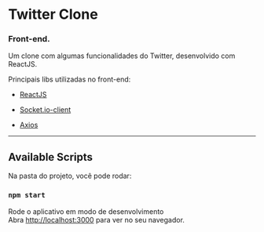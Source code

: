# Twitter Clone
### Front-end.

Um clone com algumas funcionalidades do Twitter, desenvolvido com ReactJS.

 Principais libs utilizadas no front-end:

- [ReactJS](https://github.com/facebook/react)

- [Socket.io-client](https://github.com/socketio/socket.io-client)

- [Axios](https://github.com/axios/axios)

 ---

## Available Scripts

Na pasta do projeto, você pode rodar:

### `npm start`

Rode o aplicativo em modo de desenvolvimento<br>
Abra [http://localhost:3000](http://localhost:3000) para ver no seu navegador.
